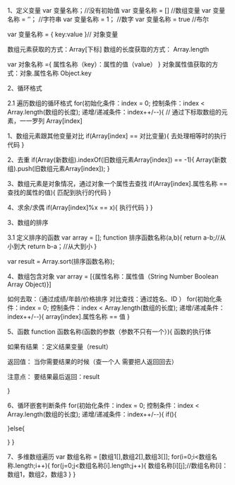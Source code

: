 1、定义变量
var 变量名称；//没有初始值
var 变量名称 = [] //数组变量
var 变量名称 = ‘’； //字符串
var 变量名称 = 1； //数字
var 变量名称 = true //布尔

var 变量名称 = {
  key:value
}// 对象变量


数组元素获取的方式：Array[下标]
数组的长度获取的方式： Array.length

var 对象名称 ={
  属性名称（key）：属性的值（value）
}
对象属性值获取的方式：对象.属性名称  Object.key  


2、循环格式

2.1 遍历数组的循环格式
for(初始化条件：index = 0; 控制条件：index < Array.length(数组的长度); 递增/递减条件：index++/--){
  // 通过下标取数组的元素，一一罗列
   Array[index]

   1、数组元素跟其他变量对比
   if(Array[index] == 对比变量){
     去处理相等时的执行代码
   }

   2、去重
   if(Array(新数组).indexOf(旧数组元素Array[index]) == -1){
     Array(新数组).push(旧数组元素Array[index]);
   }


   3、数组元素是对象情况，通过对象一个属性去查找
   if(Array[index].属性名称 == 查找的属性的值){
     匹配到执行的代码
   }

   4、求余/求偶
   if(Array[index]%x == x){
     执行代码
   }
}

3、数组的排序

3.1 定义排序的函数
var array = [];
function 排序函数名称(a,b){
  return a-b;//从小到大
  return b-a；//从大到小
}

var result = Array.sort(排序函数名称);


4、数组包含对象
var array = [{属性名称：属性值（String Number Boolean Array Object)}]


如何去取：（通过成绩/年龄/价格排序   对比查找：通过姓名、ID ）
for(初始化条件：index = 0; 控制条件：index < Array.length(数组的长度); 递增/递减条件：index++/--){
        array[index].属性名称 == 值
}


5、函数
function 函数名称(函数的参数（参数不只有一个）){
  函数的执行体

  如果有结果 ：定义结果变量（result）

  返回值：
  当你需要结果的时候（查一个人 需要把人返回回去）

  注意点：
  要结果最后返回：result

}

6、循环嵌套判断条件
for(初始化条件：index = 0; 控制条件：index < Array.length(数组的长度); 递增/递减条件：index++/--){
  if(){
    
  }else{

  }
}


7、多维数组遍历
var 数组名称 = [数组1[],数组2[],数组3[]];
for(i=0;i<数组名称.length;i++){
  for(j=0;j<数组名称[i].length;j++){
    数组名称[i][j];//数组名称[i]：数组1，数组2，数组3
  }
}
